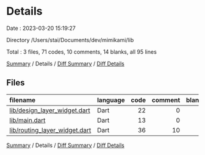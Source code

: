 # Details

Date : 2023-03-20 15:19:27

Directory /Users/stai/Documents/dev/mimikami/lib

Total : 3 files,  71 codes, 10 comments, 14 blanks, all 95 lines

[Summary](results.md) / Details / [Diff Summary](diff.md) / [Diff Details](diff-details.md)

## Files
| filename | language | code | comment | blank | total |
| :--- | :--- | ---: | ---: | ---: | ---: |
| [lib/design_layer_widget.dart](/lib/design_layer_widget.dart) | Dart | 22 | 0 | 4 | 26 |
| [lib/main.dart](/lib/main.dart) | Dart | 13 | 0 | 5 | 18 |
| [lib/routing_layer_widget.dart](/lib/routing_layer_widget.dart) | Dart | 36 | 10 | 5 | 51 |

[Summary](results.md) / Details / [Diff Summary](diff.md) / [Diff Details](diff-details.md)
